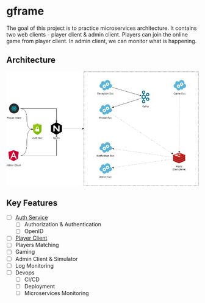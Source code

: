 # gframe
The goal of this project is to practice microservices architecture. It contains two web clients - player client & admin client. 
Players can join the online game from player client. In admin client, we can monitor what is happening.

## Architecture
![Architecture](https://github.com/vincent-scw/gframe/blob/master/gframe.png)

## Key Features
- [ ] [Auth Service](https://github.com/vincent-scw/gframe/tree/master/oauth)
  - [ ] Authorization & Authentication
  - [ ] OpenID
- [ ] [Player Client](https://github.com/vincent-scw/gframe/tree/master/playercli)
- [ ] Players Matching
- [ ] Gaming
- [ ] Admin Client & Simulator
- [ ] Log Monitoring
- [ ] Devops
  - [ ] CI/CD
  - [ ] Deployment
  - [ ] Microservices Monitoring
